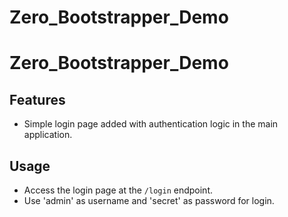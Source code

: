 # Zero_Bootstrapper_Demo

# Zero_Bootstrapper_Demo

## Features
- Simple login page added with authentication logic in the main application.

## Usage
- Access the login page at the `/login` endpoint.
- Use 'admin' as username and 'secret' as password for login.